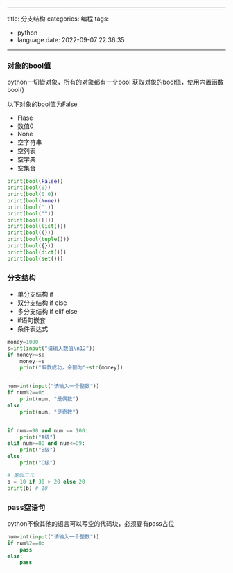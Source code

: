 
---
title: 分支结构
categories: 编程
tags:
  - python
  - language
date: 2022-09-07 22:36:35
---

### 对象的bool值
python一切皆对象，所有的对象都有一个bool
获取对象的bool值，使用内置函数 bool()

以下对象的bool值为False
- Flase
- 数值0
- None
- 空字符串
- 空列表
- 空字典
- 空集合
```python
print(bool(False))
print(bool(0))
print(bool(0.0))
print(bool(None))
print(bool(''))
print(bool(""))
print(bool([]))
print(bool(list()))
print(bool(()))
print(bool(tuple()))
print(bool({}))
print(bool(dict()))
print(bool(set()))
```

### 分支结构
- 单分支结构 if
- 双分支结构 if else
- 多分支结构 if elif else
- if语句嵌套
- 条件表达式

```python
money=1000
s=int(input("请输入数值\n12"))
if money>=s:
    money-=s
    print("取款成功，余额为"+str(money))


num=int(input("请输入一个整数"))
if num%2==0:
    print(num, "是偶数")
else:
    print(num, "是奇数")


if num>=90 and num <= 100:
    print("A级")
elif num>=80 and num<=89:
    print("B级")
else:
    print("C级")

# 类似三元
b = 10 if 30 > 20 else 20
print(b) # 10

```
### pass空语句

python不像其他的语言可以写空的代码块，必须要有pass占位

```python
num=int(input("请输入一个整数"))
if num%2==0:
    pass
else:
    pass

```